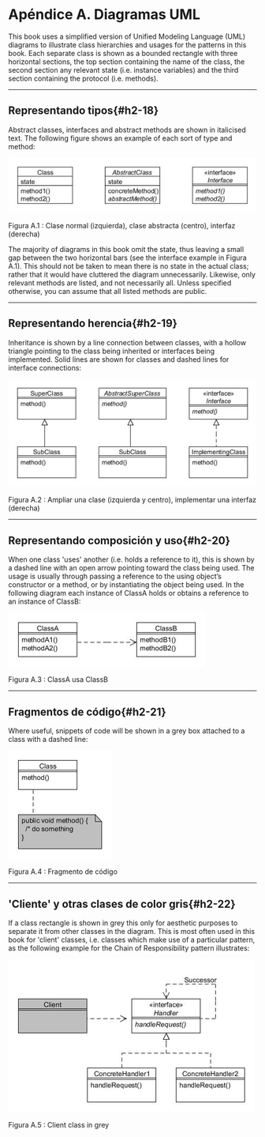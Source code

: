 # Apéndice A. Diagramas UML

This book uses a simplified version of Unified Modeling Language (UML) diagrams to illustrate class hierarchies and usages for the patterns in this book. Each separate class is shown as a bounded rectangle with three horizontal sections, the top section containing the name of the class, the second section any relevant state (i.e. instance variables) and the third section containing the protocol (i.e. methods).

---

## Representando tipos{#h2-18}

Abstract classes, interfaces and abstract methods are shown in italicised text. The following figure shows an example of each sort of type and method:

![Clase normal (izquierda), clase abstracta (centro), interfaz (derecha)](../images/000007.jpg)

Figura A.1 : Clase normal (izquierda), clase abstracta (centro), interfaz (derecha)

The majority of diagrams in this book omit the state, thus leaving a small gap between the two horizontal bars (see the interface example in Figura A.1). This should not be taken to mean there is no state in the actual class; rather that it would have cluttered the diagram unnecessarily. Likewise, only relevant methods are listed, and not necessarily all. Unless specified otherwise, you can assume that all listed methods are public.

---

## Representando herencia{#h2-19}

Inheritance is shown by a line connection between classes, with a hollow triangle pointing to the class being inherited or interfaces being implemented. Solid lines are shown for classes and dashed lines for interface connections:

![Ampliar una clase (izquierda y centro), implementar una interfaz (derecha)](../images/000036.jpg)

Figura A.2 : Ampliar una clase (izquierda y centro), implementar una interfaz (derecha)

---

## Representando composición y uso{#h2-20}

When one class 'uses' another (i.e. holds a reference to it), this is shown by a dashed line with an open arrow pointing toward the class being used. The usage is usually through passing a reference to the using object’s constructor or a method, or by instantiating the object being used. In the following diagram each instance of ClassA holds or obtains a reference to an instance of ClassB:

![ClassA usa ClassB](../images/000019.jpg)

Figura A.3 : ClassA usa ClassB

---

## Fragmentos de código{#h2-21}

Where useful, snippets of code will be shown in a grey box attached to a class with a dashed line:

![Fragmento de código](../images/000002.jpg)

Figura A.4 : Fragmento de código

---

## 'Cliente' y otras clases de color gris{#h2-22}

If a class rectangle is shown in grey this only for aesthetic purposes to separate it from other classes in the diagram. This is most often used in this book for 'client' classes, i.e. classes which make use of a particular pattern, as the following example for the Chain of Responsibility pattern illustrates:

![_](../images/000050.jpg)

Figura A.5 : Client class in grey
